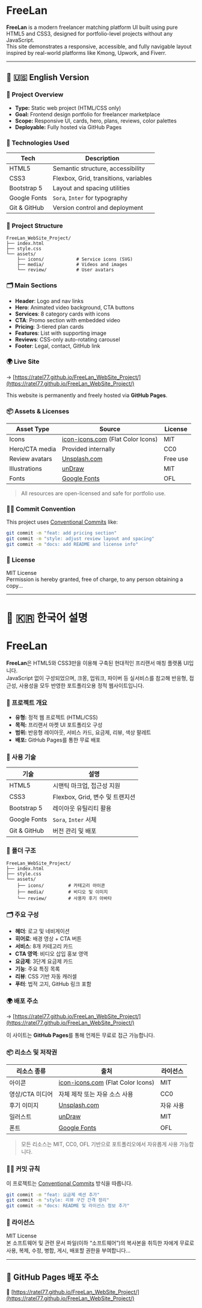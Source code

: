 # FreeLan

**FreeLan** is a modern freelancer matching platform UI built using pure HTML5 and CSS3, designed for portfolio-level projects without any JavaScript.  
This site demonstrates a responsive, accessible, and fully navigable layout inspired by real-world platforms like Kmong, Upwork, and Fiverr.

---

## 📘 🇺🇸 English Version

### 🚀 Project Overview

- **Type:** Static web project (HTML/CSS only)  
- **Goal:** Frontend design portfolio for freelancer marketplace  
- **Scope:** Responsive UI, cards, hero, plans, reviews, color palettes  
- **Deployable:** Fully hosted via GitHub Pages  

### 🔧 Technologies Used

| Tech         | Description                               |
|--------------|-------------------------------------------|
| HTML5        | Semantic structure, accessibility         |
| CSS3         | Flexbox, Grid, transitions, variables     |
| Bootstrap 5  | Layout and spacing utilities              |
| Google Fonts | `Sora`, `Inter` for typography            |
| Git & GitHub | Version control and deployment            |

### 🧱 Project Structure

```
FreeLan_WebSite_Project/
├── index.html
├── style.css
└── assets/
    ├── icons/            # Service icons (SVG)
    ├── media/            # Videos and images
    └── review/           # User avatars
```

### 🗂️ Main Sections

- **Header**: Logo and nav links  
- **Hero**: Animated video background, CTA buttons  
- **Services**: 8 category cards with icons  
- **CTA**: Promo section with embedded video  
- **Pricing**: 3-tiered plan cards  
- **Features**: List with supporting image  
- **Reviews**: CSS-only auto-rotating carousel  
- **Footer**: Legal, contact, GitHub link  

### 🌍 Live Site

→ [https://ratel77.github.io/FreeLan_WebSite_Project/](https://ratel77.github.io/FreeLan_WebSite_Project/)

This website is permanently and freely hosted via **GitHub Pages**.

### 📦 Assets & Licenses

| Asset Type             | Source                                                | License |
|------------------------|-------------------------------------------------------|---------|
| Icons                  | [icon-icons.com](https://icon-icons.com) (Flat Color Icons) | MIT     |
| Hero/CTA media         | Provided internally                                   | CC0     |
| Review avatars         | [Unsplash.com](https://unsplash.com)                 | Free use |
| Illustrations          | [unDraw](https://undraw.co)                           | MIT     |
| Fonts                  | [Google Fonts](https://fonts.google.com)              | OFL     |

> All resources are open-licensed and safe for portfolio use.

### 🧑‍💻 Commit Convention

This project uses [Conventional Commits](https://www.conventionalcommits.org/en/v1.0.0/) like:

```bash
git commit -m "feat: add pricing section"
git commit -m "style: adjust review layout and spacing"
git commit -m "docs: add README and license info"
```

### 📜 License

MIT License  
Permission is hereby granted, free of charge, to any person obtaining a copy...

---

# 📙 🇰🇷 한국어 설명

# FreeLan

**FreeLan**은 HTML5와 CSS3만을 이용해 구축된 현대적인 프리랜서 매칭 플랫폼 UI입니다.  
JavaScript 없이 구성되었으며, 크몽, 업워크, 파이버 등 실서비스를 참고해 반응형, 접근성, 사용성을 모두 반영한 포트폴리오용 정적 웹사이트입니다.

### 🚀 프로젝트 개요

- **유형:** 정적 웹 프로젝트 (HTML/CSS)  
- **목적:** 프리랜서 마켓 UI 포트폴리오 구성  
- **범위:** 반응형 레이아웃, 서비스 카드, 요금제, 리뷰, 색상 팔레트  
- **배포:** GitHub Pages를 통한 무료 배포  

### 🔧 사용 기술

| 기술         | 설명                              |
|--------------|-----------------------------------|
| HTML5        | 시맨틱 마크업, 접근성 지원        |
| CSS3         | Flexbox, Grid, 변수 및 트랜지션   |
| Bootstrap 5  | 레이아웃 유틸리티 활용            |
| Google Fonts | `Sora`, `Inter` 서체              |
| Git & GitHub | 버전 관리 및 배포                 |

### 🧱 폴더 구조

```
FreeLan_WebSite_Project/
├── index.html
├── style.css
└── assets/
    ├── icons/         # 카테고리 아이콘
    ├── media/         # 비디오 및 이미지
    └── review/        # 사용자 후기 아바타
```

### 🗂️ 주요 구성

- **헤더**: 로고 및 네비게이션  
- **히어로**: 배경 영상 + CTA 버튼  
- **서비스**: 8개 카테고리 카드  
- **CTA 영역**: 비디오 삽입 홍보 영역  
- **요금제**: 3단계 요금제 카드  
- **기능**: 주요 특징 목록  
- **리뷰**: CSS 기반 자동 캐러셀  
- **푸터**: 법적 고지, GitHub 링크 포함  

### 🌍 배포 주소

→ [https://ratel77.github.io/FreeLan_WebSite_Project/](https://ratel77.github.io/FreeLan_WebSite_Project/)

이 사이트는 **GitHub Pages**를 통해 언제든 무료로 접근 가능합니다.

### 📦 리소스 및 저작권

| 리소스 종류         | 출처                                                  | 라이선스 |
|---------------------|-------------------------------------------------------|----------|
| 아이콘              | [icon-icons.com](https://icon-icons.com) (Flat Color Icons) | MIT      |
| 영상/CTA 미디어     | 자체 제작 또는 자유 소스 사용                           | CC0      |
| 후기 이미지         | [Unsplash.com](https://unsplash.com)                  | 자유 사용 |
| 일러스트            | [unDraw](https://undraw.co)                            | MIT      |
| 폰트                | [Google Fonts](https://fonts.google.com)              | OFL      |

> 모든 리소스는 MIT, CC0, OFL 기반으로 포트폴리오에서 자유롭게 사용 가능합니다.

### 🧑‍💻 커밋 규칙

이 프로젝트는 [Conventional Commits](https://www.conventionalcommits.org/ko/v1.0.0/) 방식을 따릅니다.

```bash
git commit -m "feat: 요금제 섹션 추가"
git commit -m "style: 리뷰 구간 간격 정리"
git commit -m "docs: README 및 라이선스 정보 추가"
```

### 📜 라이선스

MIT License  
본 소프트웨어 및 관련 문서 파일(이하 “소프트웨어”)의 복사본을 취득한 자에게 무료로 사용, 복제, 수정, 병합, 게시, 배포할 권한을 부여합니다...

---

## 🧾 GitHub Pages 배포 주소

**📡** [https://ratel77.github.io/FreeLan_WebSite_Project/](https://ratel77.github.io/FreeLan_WebSite_Project/)

